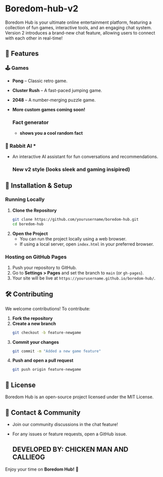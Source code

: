 # Boredom-hub-v2


Boredom Hub is your ultimate online entertainment platform, featuring a collection of fun games, interactive tools, and an engaging chat system. Version 2 introduces a brand-new chat feature, allowing users to connect with each other in real-time!

## 🌟 Features

### 🕹️ Games
- **Pong** – Classic retro game.
- **Cluster Rush** – A fast-paced jumping game.
- **2048** – A number-merging puzzle game.
- **More custom games coming soon!**


  ### Fact generator
  - **shows you  a cool random fact**



### 🐰 Rabbit AI *
- An interactive AI assistant for fun conversations and recommendations.

  ### New v2 style (looks sleek and gaming insipired)



## 🚀 Installation & Setup

### Running Locally
1. **Clone the Repository**
   ```sh
   git clone https://github.com/yourusername/boredom-hub.git
   cd boredom-hub
   ```
2. **Open the Project**
   - You can run the project locally using a web browser.
   - If using a local server, open `index.html` in your preferred browser.

### Hosting on GitHub Pages
1. Push your repository to GitHub.
2. Go to **Settings > Pages** and set the branch to `main` (or `gh-pages`).
3. Your site will be live at `https://yourusername.github.io/boredom-hub/`.

## 🛠️ Contributing
We welcome contributions! To contribute:
1. **Fork the repository**
2. **Create a new branch**
   ```sh
   git checkout -b feature-newgame
   ```
3. **Commit your changes**
   ```sh
   git commit -m "Added a new game feature"
   ```
4. **Push and open a pull request**
   ```sh
   git push origin feature-newgame
   ```

## 📜 License
Boredom Hub is an open-source project licensed under the MIT License.

## 📢 Contact & Community
- Join our community discussions in the chat feature!
- For any issues or feature requests, open a GitHub issue.

  ## DEVELOPED BY: CHICKEN MAN AND CALLIEOG

Enjoy your time on **Boredom Hub!** 🎉

